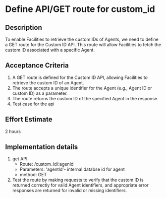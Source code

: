 # Define API/GET route for custom_id

## Description

To enable Facilities to retrieve the custom IDs of Agents, we need to define a GET route for the Custom ID API. This route will allow Facilities to fetch the custom ID associated with a specific Agent.

## Acceptance Criteria

1. A GET route is defined for the Custom ID API, allowing Facilities to retrieve the custom ID of an Agent.
2. The route accepts a unique identifier for the Agent (e.g., Agent ID or custom ID) as a parameter.
3. The route returns the custom ID of the specified Agent in the response.
4. Test case for the api

## Effort Estimate

2 hours

## Implementation details

1. get API:
    - Route: /custom_id/:agenId
    - Parameters: 'agentId'- internal databse id for agent
    - method: GET
2. Test the route by making requests to verify that the custom ID is returned correctly for valid Agent identifiers, and appropriate error responses are returned for invalid or missing identifiers.
